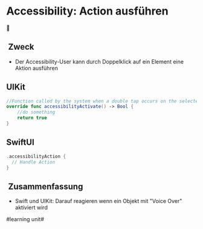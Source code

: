 # Accessibility: Action ausführen
🦮

##  Zweck
- Der Accessibility-User kann durch Doppelklick auf ein Element eine Aktion ausführen

## UIKit
```swift
//Function called by the system when a double tap occurs on the selected wrapper.
override func accessibilityActivate() -> Bool {
	//do something
    return true
}
```

## SwiftUI
```swift
.accessibilityAction {
  // Handle Action
}
```

##  Zusammenfassung
- Swift und UIKit: Darauf reagieren wenn ein Objekt mit "Voice Over" aktiviert wird 

#learning unit#